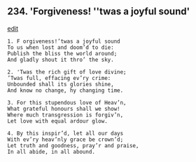 
## 234.  'Forgiveness! ''twas a joyful sound'
[edit](https://docs.google.com/document/d/1hvIoWbG0aYgNuEki0yLs_r10GVNcjJZA/edit?mode=html)



    1. F orgiveness!’twas a joyful sound
    To us when lost and doom’d to die: 
    Publish the bliss the world around;
    And gladly shout it thro’ the sky.

    2. 'Twas the rich gift of love divine;
    ’Twas full, effacing ev’ry crime: 
    Unbounded shall its glories shine,
    And know no change, hy changing time.

    3. For this stupendous love of Heav’n,
    What grateful honours shall we show! 
    Where much transgression is forgiv’n,
    Let love with equal ardour glow.

    4. By this inspir’d, let all our days
    With ev’ry heav’nly grace be crown’d; 
    Let truth and goodness, pray’r and praise, 
    In all abide, in all abound.
